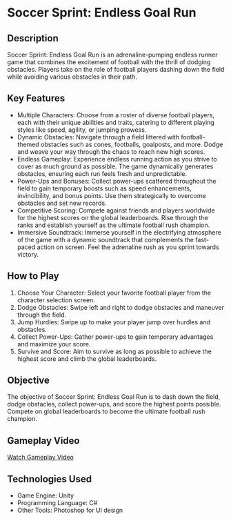 # Soccer Sprint: Endless Goal Run

## Description
Soccer Sprint: Endless Goal Run is an adrenaline-pumping endless runner game that combines the excitement of football with the thrill of dodging obstacles. Players take on the role of football players dashing down the field while avoiding various obstacles in their path.

## Key Features
- Multiple Characters: Choose from a roster of diverse football players, each with their unique abilities and traits, catering to different playing styles like speed, agility, or jumping prowess.
- Dynamic Obstacles: Navigate through a field littered with football-themed obstacles such as cones, footballs, goalposts, and more. Dodge and weave your way through the chaos to reach new high scores.
- Endless Gameplay: Experience endless running action as you strive to cover as much ground as possible. The game dynamically generates obstacles, ensuring each run feels fresh and unpredictable.
- Power-Ups and Bonuses: Collect power-ups scattered throughout the field to gain temporary boosts such as speed enhancements, invincibility, and bonus points. Use them strategically to overcome obstacles and set new records.
- Competitive Scoring: Compete against friends and players worldwide for the highest scores on the global leaderboards. Rise through the ranks and establish yourself as the ultimate football rush champion.
- Immersive Soundtrack: Immerse yourself in the electrifying atmosphere of the game with a dynamic soundtrack that complements the fast-paced action on screen. Feel the adrenaline rush as you sprint towards victory.

## How to Play
1. Choose Your Character: Select your favorite football player from the character selection screen.
2. Dodge Obstacles: Swipe left and right to dodge obstacles and maneuver through the field.
3. Jump Hurdles: Swipe up to make your player jump over hurdles and obstacles.
4. Collect Power-Ups: Gather power-ups to gain temporary advantages and maximize your score.
5. Survive and Score: Aim to survive as long as possible to achieve the highest score and climb the global leaderboards.

## Objective
The objective of Soccer Sprint: Endless Goal Run is to dash down the field, dodge obstacles, collect power-ups, and score the highest points possible. Compete on global leaderboards to become the ultimate football rush champion.

## Gameplay Video
[Watch Gameplay Video](https://youtu.be/ngJaXXz6xvg)

## Technologies Used
- Game Engine: Unity
- Programming Language: C#
- Other Tools: Photoshop for UI design
